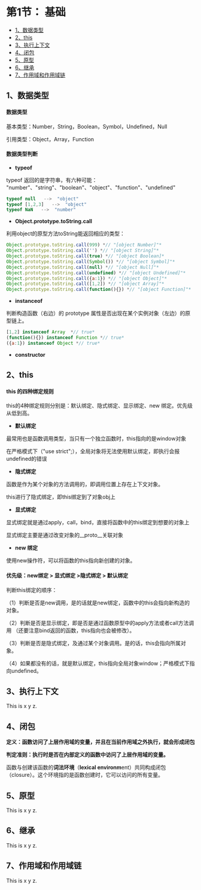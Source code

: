 # 第1节： 基础

<!-- toc -->
- [1、数据类型](#1、数据类型)
- [2、this](#2、this)
- [3、执行上下文](#3、执行上下文)
- [4、闭包](#4、闭包)
- [5、原型](#5、原型)
- [6、继承](#6、继承)
- [7、作用域和作用域链](#7、作用域和作用域链)
<!-- tocstop -->

## 1、数据类型
#### 数据类型

基本类型：Number，String，Boolean，Symbol，Undefined，Null

引用类型：Object，Array，Function



#### 数据类型判断

- **typeof**

typeof 返回的是字符串，有六种可能： "number"、"string"、"boolean"、"object"、"function"、"undefined" 

```javascript
typeof null   -->  "object"
typeof [1,2,3]   -->  "object"
typeof NaN   -->  "number"
```
- **Object.prototype.toString.call**

利用object的原型方法toString能返回相应的类型：

```javascript
Object.prototype.toString.call(999) *// "[object Number]"* 
Object.prototype.toString.call('') *// "[object String]"*
Object.prototype.toString.call(true) *// "[object Boolean]*
Object.prototype.toString.call(Symbol()) *// "[object Symbol]"*
Object.prototype.toString.call(null) *// "[object Null]"*
Object.prototype.toString.call(undefined) *// "[object Undefined]"*
Object.prototype.toString.call({a:1}) *// "[object Object]"*
Object.prototype.toString.call([1,2]) *// "[object Array]"*
Object.prototype.toString.call(function(){}) *// "[object Function]"*
```

- **instanceof**

判断构造函数（右边）的 prototype 属性是否出现在某个实例对象（左边）的原型链上。

``` javascript
[1,2] instanceof Array  *// true*
(function(){}) instanceof Function *// true*
({a:1}) instanceof Object *// true*
```

- **constructor**



## 2、this
#### **this 的四种绑定规则**

this的4种绑定规则分别是：默认绑定、隐式绑定、显示绑定、new 绑定。优先级从低到高。

- **默认绑定**

最常用也是函数调用类型，当只有一个独立函数时，this指向的是window对象

在严格模式下（"use strict";），全局对象将无法使用默认绑定，即执行会报undefined的错误

- **隐式绑定**

函数是作为某个对象的方法调用的，即调用位置上存在上下文对象。

this进行了隐式绑定，即this绑定到了对象obj上

- **显式绑定**

显式绑定就是通过apply，call，bind，直接将函数中的this绑定到想要的对象上

显式绑定主要是通过改变对象的__proto__关联对象

- **new 绑定**

使用new操作符，可以将函数的this指向新创建的对象。



#### **优先级：new绑定 > 显式绑定 >隐式绑定 > 默认绑定**

判断this绑定的顺序：

（1）判断是否是new调用，是的话就是new绑定，函数中的this会指向新构造的对象。

（2）判断是否是显示绑定，即是否是通过函数原型中的apply方法或者call方法调用 （还要注意bind返回的函数，this指向也会被修改）。

（3）判断是否是隐式绑定，及通过某个对象调用。是的话，this会指向所属对象。

（4）如果都没有的话，就是默认绑定，this指向全局对象window；严格模式下指向undefined。



## 3、执行上下文
This is x y z.

## 4、闭包
**定义：函数访问了上层作用域的变量，并且在当前作用域之外执行，就会形成闭包**

**判定准则：执行时是否在内部定义的函数中访问了上层作用域的变量。**

函数与创建该函数的**词法环境**（**lexical environm**ent）共同构成闭包（closure）。这个环境指的是函数创建时，它可以访问的所有变量。





## 5、原型
This is x y z.

## 6、继承
This is x y z.

## 7、作用域和作用域链
This is x y z.
